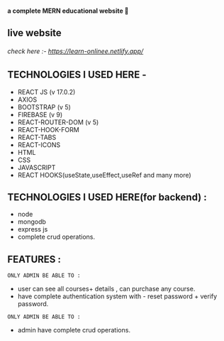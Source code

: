 #### a complete MERN educational website 🚀

## live website 

###### check here :- https://learn-onlinee.netlify.app/

## TECHNOLOGIES I USED HERE -

- REACT JS (v 17.0.2)
- AXIOS 
- BOOTSTRAP (v 5)
- FIREBASE (v 9)
- REACT-ROUTER-DOM (v 5)
- REACT-HOOK-FORM
- REACT-TABS
- REACT-ICONS
- HTML
- CSS
- JAVASCRIPT
- REACT HOOKS(useState,useEffect,useRef and many more)

## TECHNOLOGIES I USED HERE(for backend) :
- node
- mongodb
- express js
- complete crud operations.


## FEATURES :
```
ONLY ADMIN BE ABLE TO :
```
- user can see all courses+ details , can purchase any course.
- have complete authentication system with - reset password + verify password.

```
ONLY ADMIN BE ABLE TO :
```
- admin have complete crud operations.


